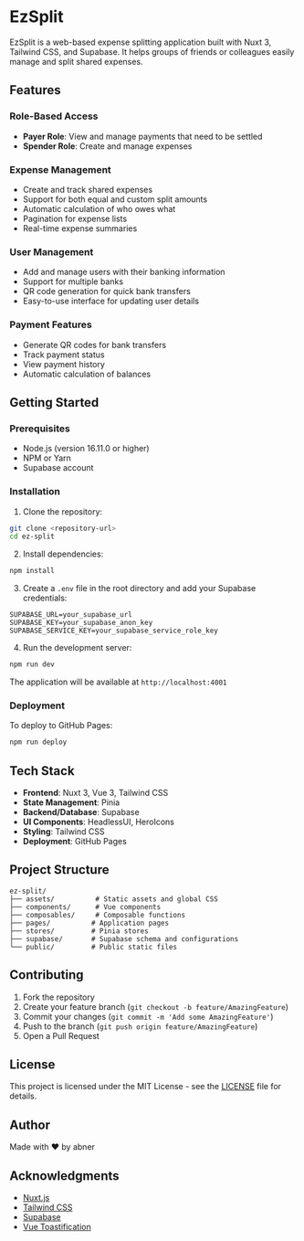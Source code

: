 # EzSplit

EzSplit is a web-based expense splitting application built with Nuxt 3, Tailwind CSS, and Supabase. It helps groups of friends or colleagues easily manage and split shared expenses.

## Features

### Role-Based Access
- **Payer Role**: View and manage payments that need to be settled
- **Spender Role**: Create and manage expenses

### Expense Management
- Create and track shared expenses
- Support for both equal and custom split amounts
- Automatic calculation of who owes what
- Pagination for expense lists
- Real-time expense summaries

### User Management
- Add and manage users with their banking information
- Support for multiple banks
- QR code generation for quick bank transfers
- Easy-to-use interface for updating user details

### Payment Features
- Generate QR codes for bank transfers
- Track payment status
- View payment history
- Automatic calculation of balances

## Getting Started

### Prerequisites
- Node.js (version 16.11.0 or higher)
- NPM or Yarn
- Supabase account

### Installation

1. Clone the repository:
```bash
git clone <repository-url>
cd ez-split
```

2. Install dependencies:
```bash
npm install
```

3. Create a `.env` file in the root directory and add your Supabase credentials:
```env
SUPABASE_URL=your_supabase_url
SUPABASE_KEY=your_supabase_anon_key
SUPABASE_SERVICE_KEY=your_supabase_service_role_key
```

4. Run the development server:
```bash
npm run dev
```

The application will be available at `http://localhost:4001`

### Deployment

To deploy to GitHub Pages:
```bash
npm run deploy
```

## Tech Stack

- **Frontend**: Nuxt 3, Vue 3, Tailwind CSS
- **State Management**: Pinia
- **Backend/Database**: Supabase
- **UI Components**: HeadlessUI, HeroIcons
- **Styling**: Tailwind CSS
- **Deployment**: GitHub Pages

## Project Structure

```
ez-split/
├── assets/          # Static assets and global CSS
├── components/      # Vue components
├── composables/     # Composable functions
├── pages/          # Application pages
├── stores/         # Pinia stores
├── supabase/       # Supabase schema and configurations
└── public/         # Public static files
```

## Contributing

1. Fork the repository
2. Create your feature branch (`git checkout -b feature/AmazingFeature`)
3. Commit your changes (`git commit -m 'Add some AmazingFeature'`)
4. Push to the branch (`git push origin feature/AmazingFeature`)
5. Open a Pull Request

## License

This project is licensed under the MIT License - see the [LICENSE](LICENSE) file for details.

## Author

Made with ♥️ by abner

## Acknowledgments

- [Nuxt.js](https://nuxt.com)
- [Tailwind CSS](https://tailwindcss.com)
- [Supabase](https://supabase.com)
- [Vue Toastification](https://github.com/Maronato/vue-toastification)
